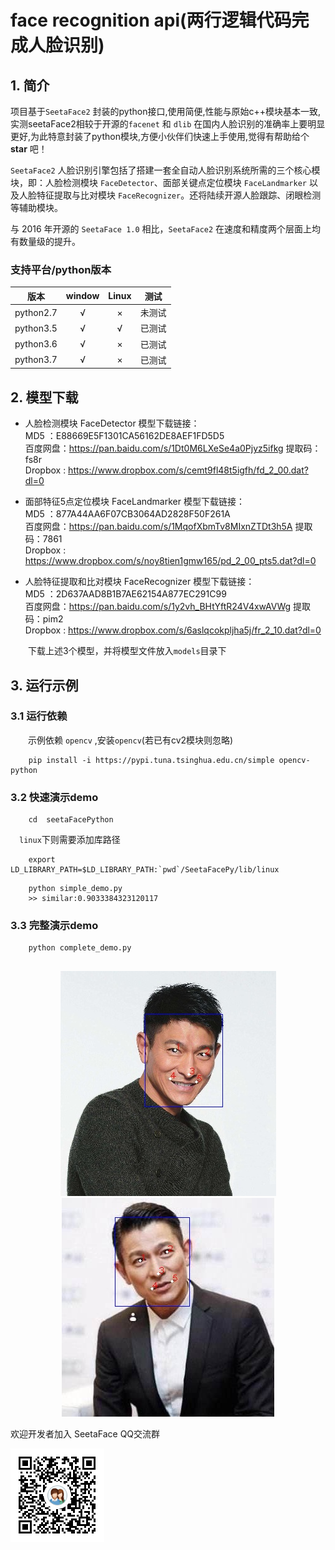 # **face recognition api(两行逻辑代码完成人脸识别)**

## 1. 简介

项目基于`SeetaFace2` 封装的python接口,使用简便,性能与原始c++模块基本一致,实测seetaFace2相较于开源的`facenet` 和 `dlib` 在国内人脸识别的准确率上要明显更好,为此特意封装了python模块,方便小伙伴们快速上手使用,觉得有帮助给个 **star** 吧！

`SeetaFace2` 人脸识别引擎包括了搭建一套全自动人脸识别系统所需的三个核心模块，即：人脸检测模块 `FaceDetector`、面部关键点定位模块 `FaceLandmarker` 以及人脸特征提取与比对模块 `FaceRecognizer`。还将陆续开源人脸跟踪、闭眼检测等辅助模块。

与 2016 年开源的 `SeetaFace 1.0` 相比，`SeetaFace2` 在速度和精度两个层面上均有数量级的提升。

### 支持平台/python版本

| 版本 | window | Linux | 测试 |
:----: | :----: |:----: |:----: |
| python2.7 | √	| ×| 未测试 |
| python3.5 | √	| √| 已测试 |
| python3.6 | √	| ×| 已测试 |
| python3.7 | √	| ×| 已测试 |


## 2. 模型下载
- 人脸检测模块 FaceDetector 模型下载链接：  
MD5     ：E88669E5F1301CA56162DE8AEF1FD5D5  
百度网盘：https://pan.baidu.com/s/1Dt0M6LXeSe4a0Pjyz5ifkg 提取码：fs8r  
Dropbox : https://www.dropbox.com/s/cemt9fl48t5igfh/fd_2_00.dat?dl=0

-  面部特征5点定位模块 FaceLandmarker 模型下载链接：  
MD5     ：877A44AA6F07CB3064AD2828F50F261A  
百度网盘：https://pan.baidu.com/s/1MqofXbmTv8MIxnZTDt3h5A 提取码：7861  
Dropbox : https://www.dropbox.com/s/noy8tien1gmw165/pd_2_00_pts5.dat?dl=0

- 人脸特征提取和比对模块 FaceRecognizer 模型下载链接：  
MD5     ：2D637AAD8B1B7AE62154A877EC291C99  
百度网盘：https://pan.baidu.com/s/1y2vh_BHtYftR24V4xwAVWg 提取码：pim2  
Dropbox : https://www.dropbox.com/s/6aslqcokpljha5j/fr_2_10.dat?dl=0

&ensp;&ensp;&ensp;&ensp;下载上述3个模型，并将模型文件放入`models`目录下

## 3. 运行示例
### 3.1 运行依赖

&ensp;&ensp;&ensp;&ensp;示例依赖 `opencv` ,安装`opencv`(若已有cv2模块则忽略)

```key
    pip install -i https://pypi.tuna.tsinghua.edu.cn/simple opencv-python
``` 

### 3.2 快速演示demo

```key
    cd  seetaFacePython
```
&ensp;&ensp;`linux`下则需要添加库路径
```shell script
    export LD_LIBRARY_PATH=$LD_LIBRARY_PATH:`pwd`/SeetaFacePy/lib/linux
``` 

```key
    python simple_demo.py
    >> similar:0.9033384323120117
``` 

### 3.3 完整演示demo

```key
    python complete_demo.py
 
``` 

<div align=center>
     <img src="./asserts/1.jpg"  />
     <img src="./asserts/2.jpg"  />
</div>

欢迎开发者加入 SeetaFace QQ交流群

![QR](./asserts/QQ.png)
